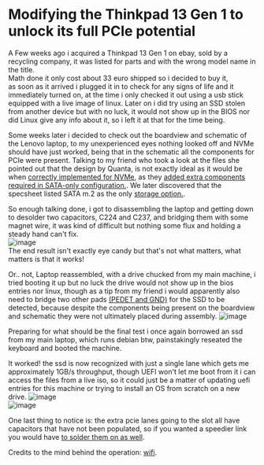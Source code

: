 # Modifying the Thinkpad 13 Gen 1 to unlock its full PCIe potential
A Few weeks ago i acquired a Thinkpad 13 Gen 1 on ebay, sold by a recycling company, it was listed for parts
and with the wrong model name in the title.  
Math done it only cost about 33 euro shipped so i decided to buy it,  
as soon as it arrived i plugged it in to check for any signs of life and it immediately turned on, 
at the time i only checked it out using a usb stick equipped with a live image of linux.
Later on i did try using an SSD stolen from another device but with no luck, it would not show up in the BIOS nor did Linux give any info about it, 
so i left it at that for the time being.  

Some weeks later i decided to check out the boardview and schematic of the Lenovo laptop, to my unexperienced eyes nothing looked off and NVMe should have just worked, being that in the schematic
all the components for PCIe were present.
Talking to my friend who took a look at the files she pointed out that the design by Quanta,
is not exactly ideal as it would be when [correctly implemented for NVMe](https://raw.githubusercontent.com/bassusteur/thinkpad13nvme/main/images/Screenshot_20240810_173600.png), as they [added extra components required in SATA-only configuration.](https://github.com/bassusteur/thinkpad13nvme/blob/main/images/image2.png).
We later discovered that the specsheet listed SATA m.2 as the only [storage option.](https://github.com/user-attachments/assets/08a2fda6-a2ea-44c7-a890-eeec80adb582).

So enough talking done, i got to disassembling the laptop and getting down to desolder two capacitors, C224 and C237, and bridging them with some magnet wire,
it was kind of difficult but nothing some flux and holding a steady hand can't fix.  
![image](https://github.com/user-attachments/assets/47bae9c3-e3e3-4adb-8fd6-e4970c90c5b4)   
The end result isn't exactly eye candy but that's not what matters, what matters is that it works!


Or.. not, Laptop reassembled, with a drive chucked from my main machine, i tried booting it up but no luck the drive would not show up in the bios entries nor linux, 
though as a tip from my friend i would apparently also need to bridge two other pads [(PEDET and GND)](https://github.com/user-attachments/assets/807ed9ac-0f56-4f43-aea4-028ddc73a5bb) for the SSD to be detected, because despite the components being present on the boardview and schematic they were not ultimately placed during assembly.
![image](https://github.com/user-attachments/assets/f1ebd3a9-682c-41c5-9b0f-7b0e58dfb861)  

Preparing for what should be the final test i once again borrowed an ssd from my main laptop, which runs debian btw, painstakingly reseated the keyboard and 
booted the machine.

It worked! the ssd is now recognized with just a single lane which gets me approximately 1GB/s throughput, 
though UEFI won't let me boot from it i can access the files from a live iso, so it could just be a matter of updating uefi entries for this machine or trying to install
an OS from scratch on a new drive.
![image](https://github.com/user-attachments/assets/fc76c305-e988-4225-9e03-555e460800b7)  
![image](https://github.com/user-attachments/assets/b0a3e3ff-e26d-47cf-b1c6-aaf974d52678)  

One last thing to notice is: the extra pcie lanes going to the slot all have capacitors that have not been populated, so if you wanted a speedier link you would have [to solder them on as well](https://github.com/user-attachments/assets/058d3fbe-3e6c-4f1c-a9fd-9d0444f03298).

Credits to the mind behind the operation: [wifi](https://github.com/a-little-wifi).
